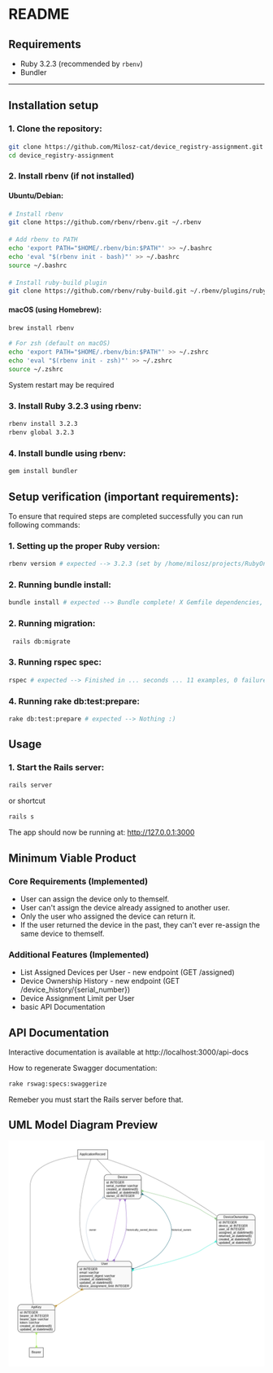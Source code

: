 # README

## Requirements

- Ruby 3.2.3 (recommended by `rbenv`)
- Bundler

---

## Installation setup

### 1. **Clone the repository:**

```bash
git clone https://github.com/Milosz-cat/device_registry-assignment.git
cd device_registry-assignment
```

### 2. **Install rbenv (if not installed)**

#### Ubuntu/Debian:

 ```bash
 # Install rbenv
 git clone https://github.com/rbenv/rbenv.git ~/.rbenv

 # Add rbenv to PATH
 echo 'export PATH="$HOME/.rbenv/bin:$PATH"' >> ~/.bashrc
 echo 'eval "$(rbenv init - bash)"' >> ~/.bashrc
 source ~/.bashrc

 # Install ruby-build plugin
 git clone https://github.com/rbenv/ruby-build.git ~/.rbenv/plugins/ruby-build
 ```
#### macOS (using Homebrew):

 ```bash
 brew install rbenv
 ```

 ```bash
 # For zsh (default on macOS)
 echo 'export PATH="$HOME/.rbenv/bin:$PATH"' >> ~/.zshrc
 echo 'eval "$(rbenv init - zsh)"' >> ~/.zshrc
 source ~/.zshrc
 ```

 System restart may be required
 
### 3. **Install Ruby 3.2.3 using rbenv:**

 ```bash
 rbenv install 3.2.3
 rbenv global 3.2.3
 ```

### 4. **Install bundle using rbenv:**

 ```bash
 gem install bundler
 ```

## Setup verification (important requirements):

To ensure that required steps are completed successfully you can run following commands:

### 1.  **Setting up the proper Ruby version:**

   ```bash
   rbenv version # expected --> 3.2.3 (set by /home/milosz/projects/RubyOnRails/device_registry/.ruby-version)
   ```

### 2.  **Running bundle install:**

   ```bash
   bundle install # expected --> Bundle complete! X Gemfile dependencies, Y gems now installed.
   ```  

### 2.  **Running migration:**

   ```bash
    rails db:migrate
   ```  

### 3.  **Running rspec spec:**

   ```bash
   rspec # expected --> Finished in ... seconds ... 11 examples, 0 failures
   ```

### 4.  **Running rake db:test:prepare:**

   ```bash
   rake db:test:prepare # expected --> Nothing :)
   ```

## Usage

### 1.  **Start the Rails server:**

   ```bash
   rails server
   ```
   or shortcut
   ```bash
   rails s
   ```

The app should now be running at: http://127.0.0.1:3000

## Minimum Viable Product

### Core Requirements (Implemented)
- User can assign the device only to themself.
- User can't assign the device already assigned to another user.
- Only the user who assigned the device can return it.
- If the user returned the device in the past, they can't ever re-assign the same device to themself.

### Additional Features (Implemented)
- List Assigned Devices per User - new endpoint (GET /assigned)
- Device Ownership History - new endpoint (GET /device_history/{serial_number})
- Device Assignment Limit per User
- basic API Documentation
  
## API Documentation

Interactive documentation is available at http://localhost:3000/api-docs

How to regenerate Swagger documentation:

   ```bash
   rake rswag:specs:swaggerize
   ```

 Remeber you must start the Rails server before that.

## UML Model Diagram Preview

![UML Diagram](model_diagram.png)
